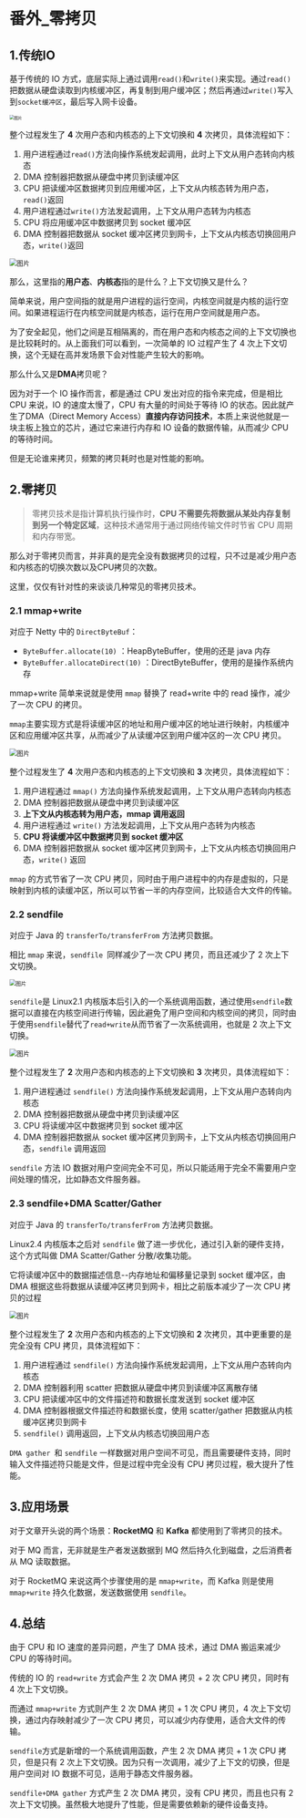 # 番外_零拷贝

## 1.传统IO

基于传统的 IO 方式，底层实际上通过调用`read()`和`write()`来实现。通过`read()`把数据从硬盘读取到内核缓冲区，再复制到用户缓冲区；然后再通过`write()`写入到`socket缓冲区`，最后写入网卡设备。

<img src="https://raw.githubusercontent.com/Famezyy/picture/master/notePictureBed/640-165811921413518-3ce613023776dbbf0b8da3fe2399d8fd-4d9446.jpeg" alt="图片" style="zoom: 50%;" />

整个过程发生了 **4** 次用户态和内核态的上下文切换和 **4** 次拷贝，具体流程如下：

1. 用户进程通过`read()`方法向操作系统发起调用，此时上下文从用户态转向内核态
2. DMA 控制器把数据从硬盘中拷贝到读缓冲区
3. CPU 把读缓冲区数据拷贝到应用缓冲区，上下文从内核态转为用户态，`read()`返回
4. 用户进程通过`write()`方法发起调用，上下文从用户态转为内核态
5. CPU 将应用缓冲区中数据拷贝到 socket 缓冲区
6. DMA 控制器把数据从 socket 缓冲区拷贝到网卡，上下文从内核态切换回用户态，`write()`返回

<img src="https://raw.githubusercontent.com/Famezyy/picture/master/notePictureBed/640-16581192071581-165811921989520-d32a54e52d712d6681354dd98d7ac663-5b0ea6.jpeg" alt="图片" style="zoom: 80%;" />

那么，这里指的**用户态**、**内核态**指的是什么？上下文切换又是什么？

简单来说，用户空间指的就是用户进程的运行空间，内核空间就是内核的运行空间。如果进程运行在内核空间就是内核态，运行在用户空间就是用户态。

为了安全起见，他们之间是互相隔离的，而在用户态和内核态之间的上下文切换也是比较耗时的。从上面我们可以看到，一次简单的 IO 过程产生了 4 次上下文切换，这个无疑在高并发场景下会对性能产生较大的影响。

那么什么又是**DMA**拷贝呢？

因为对于一个 IO 操作而言，都是通过 CPU 发出对应的指令来完成，但是相比 CPU 来说，IO 的速度太慢了，CPU 有大量的时间处于等待 IO 的状态。因此就产生了DMA（Direct Memory Access）**直接内存访问技术**，本质上来说他就是一块主板上独立的芯片，通过它来进行内存和 IO 设备的数据传输，从而减少 CPU 的等待时间。

但是无论谁来拷贝，频繁的拷贝耗时也是对性能的影响。

## 2.零拷贝

> 零拷贝技术是指计算机执行操作时，**CPU 不需要先将数据从某处内存复制到另一个特定区域**，这种技术通常用于通过网络传输文件时节省 CPU 周期和内存带宽。

那么对于零拷贝而言，并非真的是完全没有数据拷贝的过程，只不过是减少用户态和内核态的切换次数以及CPU拷贝的次数。

这里，仅仅有针对性的来谈谈几种常见的零拷贝技术。

### 2.1 mmap+write

对应于 Netty 中的 `DirectByteBuf`：

* `ByteBuffer.allocate(10)` ：HeapByteBuffer，使用的还是 java 内存
* `ByteBuffer.allocateDirect(10)` ：DirectByteBuffer，使用的是操作系统内存

mmap+write 简单来说就是使用 `mmap` 替换了 read+write 中的 read 操作，减少了一次 CPU 的拷贝。

`mmap`主要实现方式是将读缓冲区的地址和用户缓冲区的地址进行映射，内核缓冲区和应用缓冲区共享，从而减少了从读缓冲区到用户缓冲区的一次 CPU 拷贝。

<img src="https://raw.githubusercontent.com/Famezyy/picture/master/notePictureBed/640-16581192071592-165811922805322-be86cf8e49dc4bbc782992afdfa7302b-78ef99.jpeg" alt="图片" style="zoom:80%;" />

整个过程发生了 **4** 次用户态和内核态的上下文切换和 **3** 次拷贝，具体流程如下：

1. 用户进程通过 `mmap()` 方法向操作系统发起调用，上下文从用户态转向内核态
2. DMA 控制器把数据从硬盘中拷贝到读缓冲区
3. **上下文从内核态转为用户态，mmap 调用返回**
4. 用户进程通过 `write()` 方法发起调用，上下文从用户态转为内核态
5. **CPU 将读缓冲区中数据拷贝到 socket 缓冲区**
6. DMA 控制器把数据从 socket 缓冲区拷贝到网卡，上下文从内核态切换回用户态，`write()` 返回

`mmap` 的方式节省了一次 CPU 拷贝，同时由于用户进程中的内存是虚拟的，只是映射到内核的读缓冲区，所以可以节省一半的内存空间，比较适合大文件的传输。

### 2.2 sendfile

对应于 Java 的 `transferTo/transferFrom` 方法拷贝数据。

相比 `mmap` 来说，`sendfile `同样减少了一次 CPU 拷贝，而且还减少了 2 次上下文切换。

<img src="https://raw.githubusercontent.com/Famezyy/picture/master/notePictureBed/640-16581192071593-165811947412228-a29567b09a0135661e37174be0a9c417-00f52b.jpeg" alt="图片" style="zoom: 67%;" />

`sendfile`是 Linux2.1 内核版本后引入的一个系统调用函数，通过使用`sendfile`数据可以直接在内核空间进行传输，因此避免了用户空间和内核空间的拷贝，同时由于使用`sendfile`替代了`read+write`从而节省了一次系统调用，也就是 2 次上下文切换。

<img src="https://raw.githubusercontent.com/Famezyy/picture/master/notePictureBed/640-16581192071594-165811923143124-98b589face14671711b244a9be5e3023-f04993.jpeg" alt="图片" style="zoom:80%;" />

整个过程发生了 **2** 次用户态和内核态的上下文切换和 **3** 次拷贝，具体流程如下：

1. 用户进程通过 `sendfile()` 方法向操作系统发起调用，上下文从用户态转向内核态
2. DMA 控制器把数据从硬盘中拷贝到读缓冲区
3. CPU 将读缓冲区中数据拷贝到 socket 缓冲区
4. DMA 控制器把数据从 socket 缓冲区拷贝到网卡，上下文从内核态切换回用户态，`sendfile` 调用返回

`sendfile` 方法 IO 数据对用户空间完全不可见，所以只能适用于完全不需要用户空间处理的情况，比如静态文件服务器。

### 2.3 sendfile+DMA Scatter/Gather

对应于 Java 的 `transferTo/transferFrom` 方法拷贝数据。

Linux2.4 内核版本之后对 `sendfile` 做了进一步优化，通过引入新的硬件支持，这个方式叫做 DMA Scatter/Gather 分散/收集功能。

它将读缓冲区中的数据描述信息--内存地址和偏移量记录到 socket 缓冲区，由 DMA 根据这些将数据从读缓冲区拷贝到网卡，相比之前版本减少了一次 CPU 拷贝的过程

<img src="https://raw.githubusercontent.com/Famezyy/picture/master/notePictureBed/640-16581192071595-165811923451326-6ee2a5089cd1980ca06607af5f6e7e9a-a10106.jpeg" alt="图片" style="zoom:80%;" />

整个过程发生了 **2** 次用户态和内核态的上下文切换和 **2** 次拷贝，其中更重要的是完全没有 CPU 拷贝，具体流程如下：

1. 用户进程通过 `sendfile()` 方法向操作系统发起调用，上下文从用户态转向内核态
2. DMA 控制器利用 scatter 把数据从硬盘中拷贝到读缓冲区离散存储
3. CPU 把读缓冲区中的文件描述符和数据长度发送到 socket 缓冲区
4. DMA 控制器根据文件描述符和数据长度，使用 scatter/gather 把数据从内核缓冲区拷贝到网卡
5. `sendfile()` 调用返回，上下文从内核态切换回用户态

`DMA gather `和 `sendfile` 一样数据对用户空间不可见，而且需要硬件支持，同时输入文件描述符只能是文件，但是过程中完全没有 CPU 拷贝过程，极大提升了性能。

## 3.应用场景

对于文章开头说的两个场景：**RocketMQ** 和 **Kafka** 都使用到了零拷贝的技术。

对于 MQ 而言，无非就是生产者发送数据到 MQ 然后持久化到磁盘，之后消费者从 MQ 读取数据。

对于 RocketMQ 来说这两个步骤使用的是 `mmap+write`，而 Kafka 则是使用 `mmap+write` 持久化数据，发送数据使用 `sendfile`。

## 4.总结

由于 CPU 和 IO 速度的差异问题，产生了 DMA 技术，通过 DMA 搬运来减少 CPU 的等待时间。

传统的 IO 的 `read+write` 方式会产生 2 次 DMA 拷贝 + 2 次 CPU 拷贝，同时有 4 次上下文切换。

而通过 `mmap+write` 方式则产生 2 次 DMA 拷贝 + 1 次 CPU 拷贝，4 次上下文切换，通过内存映射减少了一次 CPU 拷贝，可以减少内存使用，适合大文件的传输。

`sendfile`方式是新增的一个系统调用函数，产生 2 次 DMA 拷贝 + 1 次 CPU 拷贝，但是只有 2 次上下文切换。因为只有一次调用，减少了上下文的切换，但是用户空间对 IO 数据不可见，适用于静态文件服务器。

`sendfile+DMA gather` 方式产生 2 次 DMA 拷贝，没有 CPU 拷贝，而且也只有 2 次上下文切换。虽然极大地提升了性能，但是需要依赖新的硬件设备支持。